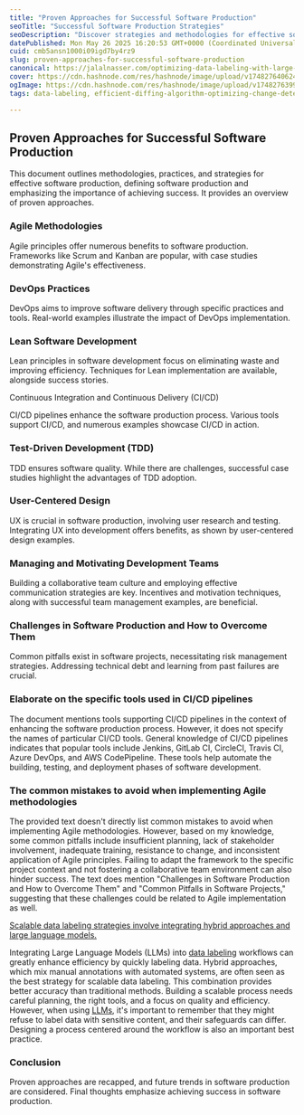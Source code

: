 ```yaml
---
title: "Proven Approaches for Successful Software Production"
seoTitle: "Successful Software Production Strategies"
seoDescription: "Discover strategies and methodologies for effective software production, including Agile, DevOps, Lean, CI/CD, TDD, UX design, and team management"
datePublished: Mon May 26 2025 16:20:53 GMT+0000 (Coordinated Universal Time)
cuid: cmb5ansn1000i09igd7by4rz9
slug: proven-approaches-for-successful-software-production
canonical: https://jalalnasser.com/optimizing-data-labeling-with-large-language-models-llms/
cover: https://cdn.hashnode.com/res/hashnode/image/upload/v1748276406246/ffc018c8-2431-4b0d-8658-e24b6648d578.jpeg
ogImage: https://cdn.hashnode.com/res/hashnode/image/upload/v1748276399491/2ca88864-0ddc-444a-8017-3b623ca354b2.jpeg
tags: data-labeling, efficient-diffing-algorithm-optimizing-change-detection-in-data-structures, llms

---
```


## Proven Approaches for Successful Software Production

This document outlines methodologies, practices, and strategies for effective software production, defining software production and emphasizing the importance of achieving success. It provides an overview of proven approaches.

### Agile Methodologies

Agile principles offer numerous benefits to software production. Frameworks like Scrum and Kanban are popular, with case studies demonstrating Agile's effectiveness.

### DevOps Practices

DevOps aims to improve software delivery through specific practices and tools. Real-world examples illustrate the impact of DevOps implementation.

### Lean Software Development

Lean principles in software development focus on eliminating waste and improving efficiency. Techniques for Lean implementation are available, alongside success stories.

Continuous Integration and Continuous Delivery (CI/CD)

CI/CD pipelines enhance the software production process. Various tools support CI/CD, and numerous examples showcase CI/CD in action.

### Test-Driven Development (TDD)

TDD ensures software quality. While there are challenges, successful case studies highlight the advantages of TDD adoption.

### User-Centered Design

UX is crucial in software production, involving user research and testing. Integrating UX into development offers benefits, as shown by user-centered design examples.

### Managing and Motivating Development Teams

Building a collaborative team culture and employing effective communication strategies are key. Incentives and motivation techniques, along with successful team management examples, are beneficial.

### Challenges in Software Production and How to Overcome Them

Common pitfalls exist in software projects, necessitating risk management strategies. Addressing technical debt and learning from past failures are crucial.

### Elaborate on the specific tools used in CI/CD pipelines

The document mentions tools supporting CI/CD pipelines in the context of enhancing the software production process. However, it does not specify the names of particular CI/CD tools. General knowledge of CI/CD pipelines indicates that popular tools include Jenkins, GitLab CI, CircleCI, Travis CI, Azure DevOps, and AWS CodePipeline. These tools help automate the building, testing, and deployment phases of software development.

### The common mistakes to avoid when implementing Agile methodologies

The provided text doesn't directly list common mistakes to avoid when implementing Agile methodologies. However, based on my knowledge, some common pitfalls include insufficient planning, lack of stakeholder involvement, inadequate training, resistance to change, and inconsistent application of Agile principles. Failing to adapt the framework to the specific project context and not fostering a collaborative team environment can also hinder success. The text does mention "Challenges in Software Production and How to Overcome Them" and "Common Pitfalls in Software Projects," suggesting that these challenges could be related to Agile implementation as well.

[Scalable data labeling strategies involve integrating hybrid approaches and large language models.](https://jalalnasser.com/optimizing-data-labeling-with-large-language-models-llms/)

Integrating Large Language Models (LLMs) into [data labeling](https://jalalnasser.com/optimizing-data-labeling-with-large-language-models-llms/) workflows can greatly enhance efficiency by quickly labeling data. Hybrid approaches, which mix manual annotations with automated systems, are often seen as the best strategy for scalable data labeling. This combination provides better accuracy than traditional methods. Building a scalable process needs careful planning, the right tools, and a focus on quality and efficiency. However, when using [LLMs](https://jalalnasser.com/optimizing-data-labeling-with-large-language-models-llms/), it's important to remember that they might refuse to label data with sensitive content, and their safeguards can differ. Designing a process centered around the workflow is also an important best practice.

### Conclusion

Proven approaches are recapped, and future trends in software production are considered. Final thoughts emphasize achieving success in software production.